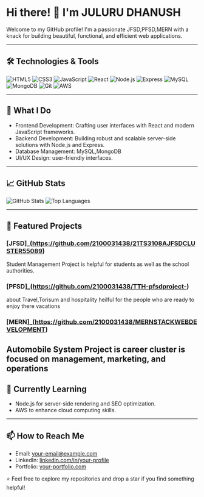 # Hi there! 👋 I'm JULURU DHANUSH

Welcome to my GitHub profile! I'm a passionate JFSD,PFSD,MERN with a knack for building beautiful, functional, and efficient web applications. 

---

## 🛠 Technologies & Tools
![HTML5](https://img.shields.io/badge/-HTML5-E34F26?logo=html5&logoColor=white)
![CSS3](https://img.shields.io/badge/-CSS3-1572B6?logo=css3&logoColor=white)
![JavaScript](https://img.shields.io/badge/-JavaScript-F7DF1E?logo=javascript&logoColor=black)
![React](https://img.shields.io/badge/-React-61DAFB?logo=react&logoColor=black)
![Node.js](https://img.shields.io/badge/-Node.js-339933?logo=node.js&logoColor=white)
![Express](https://img.shields.io/badge/-Express-000000?logo=express&logoColor=white)
![MySQL](https://img.shields.io/badge/-MySQL-4479A1?logo=mysql&logoColor=white)
![MongoDB](https://img.shields.io/badge/-MongoDB-47A248?logo=mongodb&logoColor=white)
![Git](https://img.shields.io/badge/-Git-F05032?logo=git&logoColor=white)
![AWS](https://img.shields.io/badge/-AWS-232F3E?logo=amazon-aws&logoColor=white)

---

## 💼 What I Do
- Frontend Development: Crafting user interfaces with React and modern JavaScript frameworks.
- Backend Development: Building robust and scalable server-side solutions with Node.js and Express.
- Database Management: MySQL,MongoDB
- UI/UX Design: user-friendly interfaces.

---

## 📈 GitHub Stats
![GitHub Stats](https://github-readme-stats.vercel.app/api?username=your-username&show_icons=true&theme=radical)
![Top Languages](https://github-readme-stats.vercel.app/api/top-langs/?username=your-username&layout=compact&theme=radical)

---

## 🚀 Featured Projects
### [JFSD]_(https://github.com/2100031438/21TS3108AJFSDCLUSTER55089)
 Student Management Project is helpful for students as well as the school authorities.

### [PFSD]_(https://github.com/2100031438/TTH-pfsdproject-)
about Travel,Torisum and hospitality heilful for the people who are ready to enjoy there vacations

### [MERN]_(https://github.com/2100031438/MERNSTACKWEBDEVELOPMENT)
 Automobile System Project is career cluster is focused on management, marketing, and operations
---

## 🌱 Currently Learning
- Node.js for server-side rendering and SEO optimization.
- AWS to enhance cloud computing skills.

---

## 📫 How to Reach Me
- Email: [your-email@example.com](mailto:2100031438cseh@gmail.com)
- LinkedIn: [linkedin.com/in/your-profile](https://www.linkedin.com/in/juluru-dhanush/)
- Portfolio: [your-portfolio.com](https://github.com/2100031438?tab=repositories)


⭐️ Feel free to explore my repositories and drop a star if you find something helpful!
